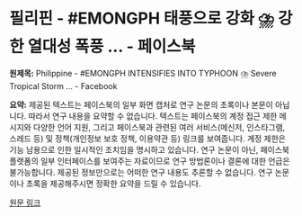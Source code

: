 # 필리핀 - #EMONGPH 태풍으로 강화 ⛈️ 강한 열대성 폭풍 ... - 페이스북

**원제목:** Philippine - #EMONGPH INTENSIFIES INTO TYPHOON ⛈️ Severe Tropical Storm ... - Facebook

**요약:** 제공된 텍스트는 페이스북의 일부 화면 캡처로 연구 논문의 초록이나 본문이 아닙니다. 따라서 연구 내용을 요약할 수 없습니다.  텍스트는 페이스북의 계정 접근 제한 메시지와 다양한 언어 지원, 그리고 페이스북과 관련된 여러 서비스(메신저, 인스타그램, 스레드 등) 및 정책(개인정보 보호 정책, 이용약관 등) 링크를 보여줍니다.  계정 제한은 기능 남용으로 인한 일시적인 조치임을 명시하고 있습니다.  연구 논문이 아닌, 페이스북 플랫폼의 일부 인터페이스를 보여주는 자료이므로 연구 방법론이나 결론에 대한 언급은 불가능합니다.  제공된 정보만으로는 어떠한 연구 내용도 추론할 수 없습니다.  연구 논문이나 초록을 제공해주시면 정확한 요약을 드릴 수 있습니다.

[원문 링크](https://www.facebook.com/PhilippineSTAR/photos/emongph-intensifies-into-typhoon-%EF%B8%8Fsevere-tropical-storm-emongph-developed-into-a/1216106820553195/)
